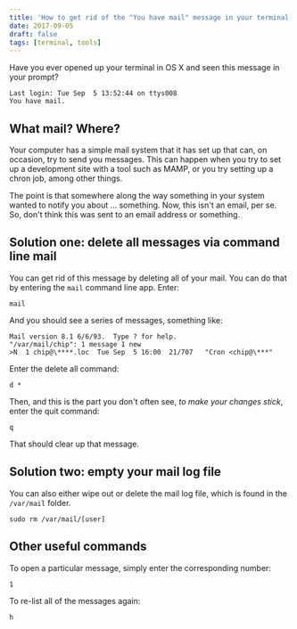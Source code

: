 ```yaml
---
title: 'How to get rid of the "You have mail" message in your terminal'
date: 2017-09-05
draft: false
tags: [terminal, tools]
---
```


Have you ever opened up your terminal in OS X and seen this message in your prompt?

    Last login: Tue Sep  5 13:52:44 on ttys008
    You have mail.

## What mail? Where?

Your computer has a simple mail system that it has set up that can, on occasion, try to send you messages. This can happen when you try to set up a development site with a tool such as MAMP, or you try setting up a chron job, among other things.

The point is that somewhere along the way something in your system wanted to notify you about … something. Now, this isn't an email, per se. So, don't think this was sent to an email address or something.

## Solution one: delete all messages via command line mail

You can get rid of this message by deleting all of your mail. You can do that by entering the `mail` command line app. Enter:

    mail

And you should see a series of messages, something like:

    Mail version 8.1 6/6/93.  Type ? for help.
    "/var/mail/chip": 1 message 1 new
    >N  1 chip@\****.loc  Tue Sep  5 16:00  21/707   "Cron <chip@\***"

Enter the delete all command:

    d *

Then, and this is the part you don't often see, _to make your changes stick_, enter the quit command:

    q

That should clear up that message.

## Solution two: empty your mail log file

You can also either wipe out or delete the mail log file, which is found in the `/var/mail` folder.

    sudo rm /var/mail/[user]

## Other useful commands

To open a particular message, simply enter the corresponding number:

    1

To re-list all of the messages again:

    h
